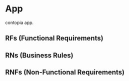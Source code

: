 # App
contopia app.

## RFs (Functional Requirements)

## RNs (Business Rules)

## RNFs (Non-Functional Requirements)
